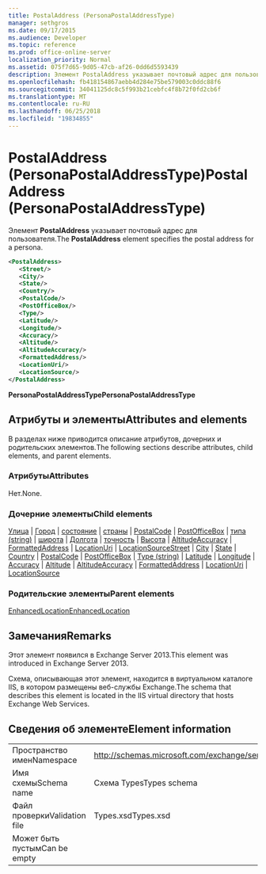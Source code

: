 ```yaml
---
title: PostalAddress (PersonaPostalAddressType)
manager: sethgros
ms.date: 09/17/2015
ms.audience: Developer
ms.topic: reference
ms.prod: office-online-server
localization_priority: Normal
ms.assetid: 075f7d65-9d05-47cb-af26-0dd6d5593439
description: Элемент PostalAddress указывает почтовый адрес для пользователя.
ms.openlocfilehash: fb418154867aebb4d284e75be579003c0ddc88f6
ms.sourcegitcommit: 34041125dc8c5f993b21cebfc4f8b72f0fd2cb6f
ms.translationtype: MT
ms.contentlocale: ru-RU
ms.lasthandoff: 06/25/2018
ms.locfileid: "19834855"
---
```

# <a name="postaladdress-personapostaladdresstype"></a><span data-ttu-id="93577-103">PostalAddress (PersonaPostalAddressType)</span><span class="sxs-lookup"><span data-stu-id="93577-103">PostalAddress (PersonaPostalAddressType)</span></span>

<span data-ttu-id="93577-104">Элемент **PostalAddress** указывает почтовый адрес для пользователя.</span><span class="sxs-lookup"><span data-stu-id="93577-104">The **PostalAddress** element specifies the postal address for a persona.</span></span> 
  
```XML
<PostalAddress>
   <Street/>
   <City/>
   <State/>
   <Country/>
   <PostalCode/>
   <PostOfficeBox/>
   <Type/>
   <Latitude/>
   <Longitude/>
   <Accuracy/>
   <Altitude/>
   <AltitudeAccuracy/>
   <FormattedAddress/>
   <LocationUri/>
   <LocationSource/>
</PostalAddress>
```

 <span data-ttu-id="93577-105">**PersonaPostalAddressType**</span><span class="sxs-lookup"><span data-stu-id="93577-105">**PersonaPostalAddressType**</span></span>
## <a name="attributes-and-elements"></a><span data-ttu-id="93577-106">Атрибуты и элементы</span><span class="sxs-lookup"><span data-stu-id="93577-106">Attributes and elements</span></span>

<span data-ttu-id="93577-107">В разделах ниже приводится описание атрибутов, дочерних и родительских элементов.</span><span class="sxs-lookup"><span data-stu-id="93577-107">The following sections describe attributes, child elements, and parent elements.</span></span>
  
### <a name="attributes"></a><span data-ttu-id="93577-108">Атрибуты</span><span class="sxs-lookup"><span data-stu-id="93577-108">Attributes</span></span>

<span data-ttu-id="93577-109">Нет.</span><span class="sxs-lookup"><span data-stu-id="93577-109">None.</span></span>
  
### <a name="child-elements"></a><span data-ttu-id="93577-110">Дочерние элементы</span><span class="sxs-lookup"><span data-stu-id="93577-110">Child elements</span></span>

<span data-ttu-id="93577-111">[Улица](street.md) | [Город](city.md) | [состояние](state-ex15websvcsotherref.md) | [страны](country.md) | [PostalCode](postalcode.md) | [PostOfficeBox](postofficebox.md) | [типа (string)](type-string.md) | [широта](latitude.md)  |  [ Долгота](longitude.md) | [точность](accuracy.md) | [Высота](altitude.md) | [AltitudeAccuracy](altitudeaccuracy.md) | [FormattedAddress](formattedaddress.md) | [LocationUri](locationuri.md) | [LocationSource](locationsource.md)</span><span class="sxs-lookup"><span data-stu-id="93577-111">[Street](street.md) | [City](city.md) | [State](state-ex15websvcsotherref.md) | [Country](country.md) | [PostalCode](postalcode.md) | [PostOfficeBox](postofficebox.md) | [Type (string)](type-string.md) | [Latitude](latitude.md) | [Longitude](longitude.md) | [Accuracy](accuracy.md) | [Altitude](altitude.md) | [AltitudeAccuracy](altitudeaccuracy.md) | [FormattedAddress](formattedaddress.md) | [LocationUri](locationuri.md) | [LocationSource](locationsource.md)</span></span>
  
### <a name="parent-elements"></a><span data-ttu-id="93577-112">Родительские элементы</span><span class="sxs-lookup"><span data-stu-id="93577-112">Parent elements</span></span>

[<span data-ttu-id="93577-113">EnhancedLocation</span><span class="sxs-lookup"><span data-stu-id="93577-113">EnhancedLocation</span></span>](enhancedlocation.md)
  
## <a name="remarks"></a><span data-ttu-id="93577-114">Замечания</span><span class="sxs-lookup"><span data-stu-id="93577-114">Remarks</span></span>

<span data-ttu-id="93577-115">Этот элемент появился в Exchange Server 2013.</span><span class="sxs-lookup"><span data-stu-id="93577-115">This element was introduced in Exchange Server 2013.</span></span>
  
<span data-ttu-id="93577-116">Схема, описывающая этот элемент, находится в виртуальном каталоге IIS, в котором размещены веб-службы Exchange.</span><span class="sxs-lookup"><span data-stu-id="93577-116">The schema that describes this element is located in the IIS virtual directory that hosts Exchange Web Services.</span></span>
  
## <a name="element-information"></a><span data-ttu-id="93577-117">Сведения об элементе</span><span class="sxs-lookup"><span data-stu-id="93577-117">Element information</span></span>

|||
|:-----|:-----|
|<span data-ttu-id="93577-118">Пространство имен</span><span class="sxs-lookup"><span data-stu-id="93577-118">Namespace</span></span>  <br/> |http://schemas.microsoft.com/exchange/services/2006/types  <br/> |
|<span data-ttu-id="93577-119">Имя схемы</span><span class="sxs-lookup"><span data-stu-id="93577-119">Schema name</span></span>  <br/> |<span data-ttu-id="93577-120">Схема Types</span><span class="sxs-lookup"><span data-stu-id="93577-120">Types schema</span></span>  <br/> |
|<span data-ttu-id="93577-121">Файл проверки</span><span class="sxs-lookup"><span data-stu-id="93577-121">Validation file</span></span>  <br/> |<span data-ttu-id="93577-122">Types.xsd</span><span class="sxs-lookup"><span data-stu-id="93577-122">Types.xsd</span></span>  <br/> |
|<span data-ttu-id="93577-123">Может быть пустым</span><span class="sxs-lookup"><span data-stu-id="93577-123">Can be empty</span></span>  <br/> ||
   


